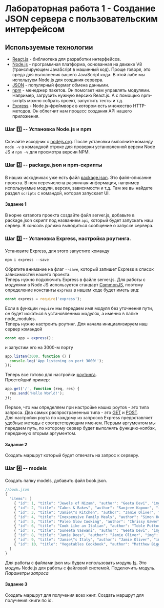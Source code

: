 # Лабораторная работа 1 - Создание JSON сервера с пользовательским интерфейсом
## Используемые технологии
* [React.js](https://reactjs.org/) - библиотека для разработки интерфейсов.
* [Node.js](https://nodejs.org/en/) - программная платформа, основанная на движке V8 (транслирующем JavaScript в машинный код). Проще говоря, это среда для выполнения вашего JavaScript кода. В этой лабе мы используем Node.js для создания сервера.
* [JSON](http://www.json.org/json-ru.html) - популярный формат обмена данными.
* [npm](https://www.npmjs.com/) - менеджер пакетов. Он помогает нам управлять модулями. Например, загрузить нужную версию React.js. А с помощью npm-scripts можно собрать проект, запустить тесты и т.д.
* [Express](http://expressjs.com/ru/) - Node.js-фреймворк в котором есть множество HTTP-методов. Он облегчит нам процесс создания API нашего приложения.

### Шаг :one: -- Установка Node.js и npm
Скачайте исходник с [nodejs.org](https://nodejs.org/en/). После установки выполните команду `node -v` в командной строке для проверки установленной версии Node JS и `npm -v` для просмотра версии NPM.

### Шаг :two: -- package.json и npm-скрипты
В наших исходниках уже есть файл [package.json](https://maxfarseer.gitbooks.io/redux-course-ru/content/sozdaniepackagejson_md.html). Это файл-описание проекта. В нем перечислена различная информация, например используемые модули, версия, зависимости и т.д.
Там же вы найдете раздел `scripts` с командой, которая запускает UI. 
#### Задание 1
В корне каталога проекта создайте файл server.js, добавьте в package.json скрипт под названием `api`, который будет запускать наш сервер. В консоль должно выводиться сообщение о запуске сервера.

### Шаг :three: -- Установка Express, настройка роутинга.
Установите Express, для этого запустите команду
```js
npm i express --save
```
Обратите внимание на флаг `--save`, который запишет Express в список зависимостей нашего проекта.<br />
Теперь нужно подключить Express в файле server.js. Для работы с модулями в Node JS используется стандарт [CommonJS](https://habrahabr.ru/company/nixsolutions/blog/261141/), поэтому определение константы `express` в нашем коде будет иметь вид:
```js
const express = require('express');
```
Если в функции `require` мы передаем имя модуля без уточнения пути, он будет искаться в установленных модулях, а именно в папке node_modules. <br />
Теперь нужно настроить роутинг. Для начала инициализируем наш сервер командой 
```js
const app = express();
```
и запустим его на 3000-м порту
```js
app.listen(3000, function () {
  console.log('App listening on port 3000!');
});
```
Теперь все готово для настройки [роутинга](http://expressjs.com/ru/guide/routing.html).<br />
Простейший пример:
```js
app.get('/', function (req, res) {
  res.send('Hello World!');
});
```
Первое, что мы определяем при настройке наших роутов - это типа запроса. Два самых распространенных типа - это [GET](https://ru.wikipedia.org/wiki/HTTP#GET) и [POST](https://ru.wikipedia.org/wiki/HTTP#POST).<br />
Для настройки роута по каждому из запросов Express предоставляет удобные методы с соответствующим именем. Первым аргументом мы передаем путь, по которому сервер будет выполнять функцию-колбэк, переданную вторым аргументом. 
#### Задание 2
Создать маршрут который будет отвечать на запрос к серверу.

### Шаг :four: -- models
Создать папку models, добавить файл book.json. 
```js
//book.json
{
  "items": [
    { "id": 1, "title": "Jewels of Nizam", "author": "Geeta Devi", "img": "JewelsOfNizam.jpg", "stars": 5, "labels": "label1" },
    { "id": 2, "title": "Cakes & Bakes", "author": "Sanjeev Kapoor", "img": "CakesAndBakes.jpg", "stars": 5, "labels": "label1" },
    { "id": 3, "title": "Jamie\"s Kitchen", "author": "Jamie Oliver", "img": "JamiesKitchen.jpg", "stars": 4, "labels": "label1" },
    { "id": 4, "title": "Inexpensive Family Meals", "author": "Simon Holst", "img": "InexpensiveFamilyMeals.jpg", "stars": 3, "labels": "label2" },
    { "id": 5, "title": "Paleo Slow Cooking", "author": "Chrissy Gawer", "img": "PaleoSlowCooking.jpg", "stars": 4, "labels": "label1" },
    { "id": 6, "title": "Cook Like an Italian", "author": "Toble Puttock", "img": "CookLikeAnItalian.jpg", "stars": 3, "labels": "label1" },
    { "id": 7, "title": "Suneeta Vaswani", "author": "Geeta Devi", "img": "SuneetaVaswani.jpg", "stars": 5, "labels": "label2" },
    { "id": 8, "title": "Jamie Does", "author": "Jamie Oliver", "img": "JamieDoes.jpg", "stars": 3, "labels": "label2" },
    { "id": 9, "title": "Jamie\"s Italy", "author": "Jamie Oliver", "img": "JamiesItaly.jpg", "stars": 5, "labels": "label1" },
    { "id": 10, "title": "Vegetables Cookbook", "author": "Matthew Biggs", "img": "VegetablesCookbook.jpg", "stars": 3, "labels": "label2" }
  ]
}
```
Для работы с файлами json мы будем использовать модуль [fs](https://nodejs.org/dist/latest-v4.x/docs/api/fs.html). Это модуль Node.js для работы с файловой системой.
Подключить модуль.
_Параметры запроса_
#### Задание 3
Создать маршрут для получения всех книг.
Создать маршрут для получения книги по id.